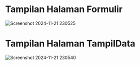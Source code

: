 <h1>Tampilan Halaman Formulir</h1>

![Screenshot 2024-11-21 230525](https://github.com/user-attachments/assets/22c98b56-c1f4-4cb2-ba2a-de1096702f66)

<h1>Tampilan Halaman TampilData</h1>

![Screenshot 2024-11-21 230540](https://github.com/user-attachments/assets/cf108fd8-f218-4890-8cc3-106174e95396)
